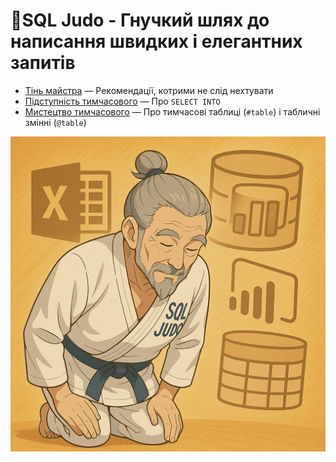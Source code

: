 # 🥋SQL Judo - Гнучкий шлях до написання швидких і елегантних запитів

- [Тінь майстра](0.%20SQL%20Judo.%20Тінь%20майстра.md) — Рекомендації, котрими не слід нехтувати
- [Підступність тимчасового](1.%20SQL%20Judo.%20підступність%20тимчасового.md) — Про `SELECT INTO`
- [Мистецтво тимчасового](2.%20SQL%20Judo.%20мистецтво%20тимчасового.md) — Про тимчасові таблиці (`#table`) і табличні змінні (`@table`)

![SQL Judo](sql%20judo.png)
